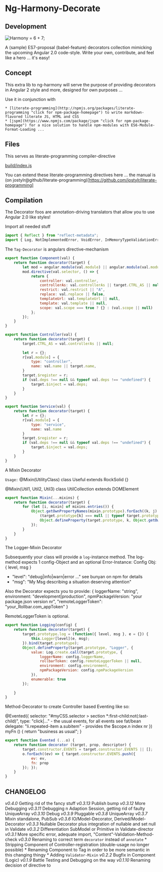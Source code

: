 # Ng-Harmony-Decorate

## Development

![Harmony = 6 + 7;](logo.png "Harmony - Fire in my eyes")

A (sample) ES7-proposal (babel-feature) decorators collection mimicking the upcoming Angular 2.0 code-style.
Write your own, contribute, and feel like a hero ... it's easy!

## Concept

This extra lib to ng-harmony will serve the purpose of providing decorators in Angular 2 style and more, designed for own purposes ...

Use it in conjunction with

	* [literate-programming](http://npmjs.org/packages/literate-programming "click for npm-package-homepage") to write markdown-flavored literate JS, HTML and CSS
	* [jspm](https://www.npmjs.com/package/jspm "click for npm-package-homepage") for a nice solution to handle npm-modules with ES6-Module-Format-Loading ...

## Files

This serves as literate-programming compiler-directive

[build/index.js](#Compilation "save:")

You can extend these literate-programming directives here ... the manual is (on jostylr@github/literate-programming)[https://github.com/jostylr/literate-programming]

## Compilation

The Decorator foos are annotation-driving translators that allow you to use Angular 2.0 like styles!

Import all needed stuff

```javascript
import { Reflect } from "reflect-metadata";
import { Log, NotImplementedError, VoidError, InMemoryTypeValidationError} from "ng-harmony-log";
```

The `Tag-Decorator` is angulars directive-mechanism

```javascript
export function Component(val) {
	return function decorator(target) {
		let mod = angular.module(val.module) || angular.module(val.module, []);
		mod.directive(val.selector, () => {
			return {
				controller: val.controller,
				controllerAs: val.controllerAs || target.CTRL_AS || null,
				restrict: val.restrict || "A",
				replace: val.replace || false,
				templateUrl: val.templateUrl || null,
				template: val.template || null,
				scope: val.scope === true ? {} : (val.scope || null)
			};
		});
	}
}

export function Controller(val) {
	return function decorator(target) {
		target.CTRL_AS = val.controllerAs || null;
		
		let r = {};
		r[val.module] = {
			type: "controller",
			name: val.name || target.name,
		}
		target.$register = r;
		if (val.deps !== null && typeof val.deps !== "undefined") {
			target.$inject = val.deps;
		}
	}
}

export function Service(val) {
	return function decorator(target) {
		let r = {};
		r[val.module] = {
			type: "service",
			name: val.name
		}
		target.$register = r;
		if (val.deps !== null && typeof val.deps !== "undefined") {
			target.$inject = val.deps;
		}
	}
}
```

A Mixin Decorator

`Usage:`
@Mixin(UtilityClass)
class Useful extends RockSolid {}

@Mixin(Util1, Util2, Util3)
class UtilCollection extends DOMElement

```javascript
export function Mixin(...mixins) {
	return function decorator(target) {
		for (let [i, mixin] of mixins.entries()) {
			Object.getOwnPropertyNames(mixin.prototype).forEach((k, j) => {
				(target.prototype[k] === null || typeof target.prototype[k] === "undefined") &&
				Object.defineProperty(target.prototype, k, Object.getOwnPropertyDescriptor(mixin.prototype, k));
			});
		}
	}
}
```

The Logger-Mixin Decorator

Subsequently your class will provide a `log`-instance method.
The log-method expects 1 config-Object and an optional Error-Instance:
Config Obj: { level, msg }

* "level": "debug|info|warn|error ..." see bunyan on npm for details
* "msg": "My Msg describing a situation deserving attention"

Also the Decorator expects you to provide:
{ 
	loggerName: "string",
	environment: "development|production",
	npmPackageVersion: "your package.json version nr",
	"remoteLoggerToken": "your_Rollbar.com_appToken"
}

RemoteLoggerToken is optional.

```javascript
export function Logging(config) {
	return function decorator(target) {
		target.prototype.log = (function({ level, msg }, e = {}) {
			this.Logger[level](e, msg);
		}).bind(target.prototype);
		Object.defineProperty(target.prototype, "Logger", {
			value: Log.create.call(target.prototype, {
				loggerName: config.loggerName,
				rollbarToken: config.remoteLoggerToken || null,
				environment: config.environment,
				npmPackageVersion: config.npmPackageVersion
			}),
			enumerable: true
		});
		
	}
}
```

Method-Decorator to create Controller based Eventing like so:

@Evented({
	selector: "#myCSS.selector > section *:first-child:not(:last-child)",
	type: "click|..." - the usual events, for all events see fat/bean
	delegate: "li.repeated-item a.subitem" - provides the $scope.n index nr
})
myFn () { return "business as usual"; }

```javascript
export function Evented (...o) {
	return function decorator (target, prop, descriptor) {
		target.constructor.EVENTS = target.constructor.EVENTS || [];
		o.forEach((ev) => { target.constructor.EVENTS.push({
			ev: ev,
			fn: prop
		}); });
	}
}
```

## CHANGELOG
*v0.4.0* Getting rid of the fancy stuff
*v0.3.13* Publish bump
*v0.3.12* More Debugging
*v0.3.11* Debugging n Adaption Session, getting rid of faulty UniqueArray
*v0.3.10* Debug
*v0.3.9* Pluggable
*v0.3.8* UniqueArray
*v0.3.7* Mixin standalone, PubSub
*v0.3.6* IO/Model-Decorator, Derived/Model-Decorator
*v0.3.3* Nullable Decorator plus integration of nullable and set null in Validate
*v0.3.2* Differentiation SubModel or Primitive in Validate-director
*v0.3.1* More specific error, adequate import, "Content"-Validation-Method-check
*v0.3.0* Renaming to correct term `decorator` instead of `annotate`
    * Stripping Component of Controller-registration (double-usage no longer possible)
    * Renaming Component to Tag in order to be more semantic in this changing thingy
    * Adding `Validator-Mixin`
*v0.2.2* Bugfix in Component (Logic)
*v0.1.9* Battle Testing and Debugging on the way
*v0.1.10* Renaming decision of directive to
